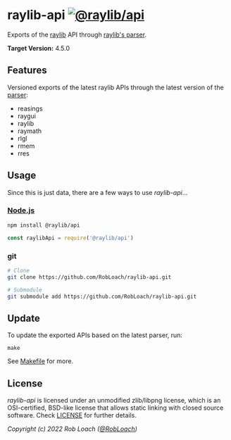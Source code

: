 # raylib-api [![@raylib/api](http://img.shields.io/npm/v/@raylib/api.svg)](https://npmjs.org/package/@raylib/api "@raylib/api on npm")

Exports of the [raylib](https://github.com/raysan5/raylib/) API through [raylib's parser](https://github.com/raysan5/raylib/tree/master/parser).

**Target Version:** 4.5.0

## Features

Versioned exports of the latest raylib APIs through the latest version of the [parser](https://github.com/raysan5/raylib/tree/master/parser):

- reasings
- raygui
- raylib
- raymath
- rlgl
- rmem
- rres

## Usage

Since this is just data, there are a few ways to use *raylib-api*...

### [Node.js](https://www.npmjs.com/package/@raylib/api)

``` bash
npm install @raylib/api
```

``` js
const raylibApi = require('@raylib/api')
```

### git

``` bash
# Clone
git clone https://github.com/RobLoach/raylib-api.git

# Submodule
git submodule add https://github.com/RobLoach/raylib-api.git
```

## Update

To update the exported APIs based on the latest parser, run:

```
make
```

See [Makefile](Makefile) for more.

## License

*raylib-api* is licensed under an unmodified zlib/libpng license, which is an OSI-certified,
BSD-like license that allows static linking with closed source software. Check [LICENSE](LICENSE) for further details.

*Copyright (c) 2022 Rob Loach ([@RobLoach](https://twitter.com/RobLoach))*

